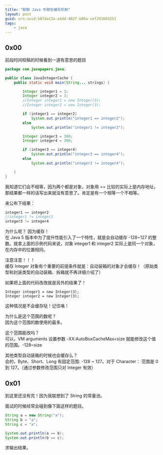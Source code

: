 ```yaml
---
title: "聊聊 Java 中那些缓存机制"
layout: post
guid: urn:uuid:b87da13a-a4dd-402f-b06a-cef201603251
tags:
    - java
---
```


## 0x00

前段时间校稿的时候看到一道有意思的题目

```java
package com.javapapers.java;

public class JavaIntegerCache {
    public static void main(String... strings) {

        Integer integer1 = 3;
        Integer integer2 = 3;
        //Integer integer1 = new Integer(3);
        //Integer integer2 = new Integer(3);

        if (integer1 == integer2)
            System.out.println("integer1 == integer2");
        else
            System.out.println("integer1 != integer2");

        Integer integer3 = 300;
        Integer integer4 = 300;

        if (integer3 == integer4)
            System.out.println("integer3 == integer4");
        else
            System.out.println("integer3 != integer4");

    }
}
```

我知道它们会不相等，因为两个都是对象，对象用 == 比较的实际上是内存地址，那结果都一样的话写出来就没有意思了。肯定是有一个相等一个不相等。

来公布下结果：

```java
integer1 == integer2
//integer1 != integer2
integer3 != integer4
```
为什么呢？
因为缓存！  
在 Java 5 版本中为了提升性能引入了一个特性，就是会自动缓存 -128~127 的整数。就拿上面的示例代码来说，对象 integer1 和 integer2 实际上是同一个对象，在内存中的位置相同。

注意注意！！！  
缓存 Integer 对象有个重要的前提条件就是：自动装箱的对象才会缓存！（原始类型和封装类型的自动装箱、拆箱就不再详细介绍了）

如果把上面的代码改改就是另外的结果了！

```
Integer integer1 = new Integer(3);
Integer integer2 = new Integer(3);
```

这种情况是不会缓存哒！记住咯！

为什么是这个范围的数呢？  
因为这个范围的数使用的最多。

这个范围能改吗？  
可以，VM arguments 设置参数 -XX:AutoBoxCacheMax=size 就能修改这个值的范围。-128~size

其他类型自动装箱的时候也会缓存么？  
会的，Byte、Short、Long 有固定范围: -128 ~ 127。对于 Character： 范围是 0 到 127。（通过参数修改范围只对 Integer 有效）

## 0x01 ##
到这里还没有完！因为我联想到了 String 的常量池。  

面试的时候经常会碰到像下面这样的题目。
```java
String a = new String("a");
String b = "a";
String c = "a";

System.out.println(a == b);
System.out.println(b == c);
```  
求输出结果。
